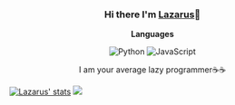 <!-- ### Hi there I'm [Lazarus](https://github.com/lazarusking)👋  -->
<div align="center">
  <h3>Hi there I'm <a href="https://github.com/lazarusking">Lazarus</a>👋  </h3>
  <p>
    <strong>Languages</strong>
  </p>
  <img alt="Python" src="https://img.shields.io/badge/python-blue?style=for-the-badge&logo=python&logoColor=ffdd54"/> 
  <img alt="JavaScript" src="https://img.shields.io/badge/javascript-yellow?style=for-the-badge&logo=javascript">
  <!-- <img alt="Java" src="https://img.shields.io/badge/java-brown?style=for-the-badge&logo=java&logoColor=white"/> -->
  <br>
  <p>I am your average lazy programmer☕☕</p>

</div>

[![Lazarus' stats](https://github-readme-stats.vercel.app/api?username=lazarusking&theme=cobalt&show_icons=true&title_color=blue)](https://github-readme-stats.vercel.app/)
<a href="https://lk-readme-stats.vercel.app">
  <img src="https://github-readme-stats.vercel.app/api/top-langs/?username=lazarusking&layout=compact&hide=html&theme=cobalt&title_color=blue">
</a>   
<!--[![Top Langs](https://github-readme-stats.vercel.app/api/top-langs/?username=lazarusking&layout=compact&hide=html&theme=cobalt&title_color=blue)](https://lk-readme-stats.vercel.app/) -->
<!--<a href="https://github.com/lazarusking/Web_Dev_Bootcamp/tree/main/TinDog-Start-master">
  <img align="center" src="https://github-readme-stats.vercel.app/api/pin/?username=lazarusking&repo=Web_Dev_Bootcamp" />
</a>-->
<!--<a href="https://github.com/lazarusking/tg-timetable-bot">
  <img align="center" src="https://github-readme-stats.vercel.app/api/pin/?username=lazarusking&repo=tg-timetable-bot" />
</a>-->

<!--
**lazarusking/lazarusking** is a ✨ _special_ ✨ repository because its `README.md` (this file) appears on your GitHub profile.

Here are some ideas to get you started:

- 🔭 I’m currently working on ...
- 🌱 I’m currently learning ...
- 👯 I’m looking to collaborate on ...
- 🤔 I’m looking for help with ...
- 💬 Ask me about ...
- 📫 How to reach me: ...
- 😄 Pronouns: ...
- ⚡ Fun fact: ...
-->
